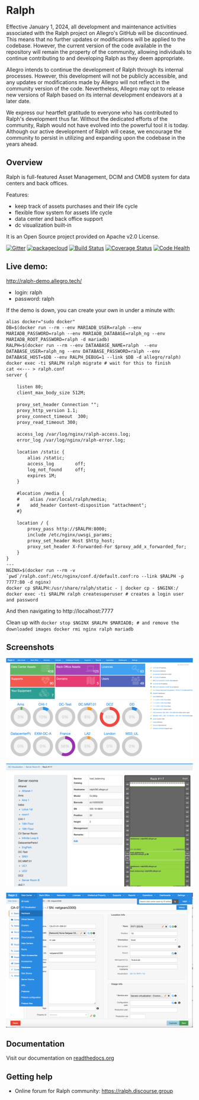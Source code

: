 # Ralph

Effective January 1, 2024, all development and maintenance activities associated with the Ralph project on Allegro's GitHub will be discontinued. This means that no further updates or modifications will be applied to the codebase. However, the current version of the code available in the repository will remain the property of the community, allowing individuals to continue contributing to and developing Ralph as they deem appropriate.

Allegro intends to continue the development of Ralph through its internal processes. However, this development will not be publicly accessible, and any updates or modifications made by Allegro will not reflect in the community version of the code. Nevertheless, Allegro may opt to release new versions of Ralph based on its internal development endeavors at a later date.

We express our heartfelt gratitude to everyone who has contributed to Ralph's development thus far. Without the dedicated efforts of the community, Ralph would not have evolved into the powerful tool it is today. Although our active development of Ralph will cease, we encourage the community to persist in utilizing and expanding upon the codebase in the years ahead.

## Overview

Ralph is full-featured Asset Management, DCIM and CMDB system for data centers and back offices.

Features:

* keep track of assets purchases and their life cycle
* flexible flow system for assets life cycle
* data center and back office support
* dc visualization built-in

It is an Open Source project provided on Apache v2.0 License.

[![Gitter](https://img.shields.io/gitter/room/gitterHQ/gitter.svg)](https://gitter.im/allegro/ralph?utm_source=badge&utm_medium=badge&utm_campaign=pr-badge&utm_content=badge)
[![packagecloud](https://img.shields.io/badge/deb-packagecloud.io-844fec.svg)](https://packagecloud.io/allegro/ralph)
[![Build Status](https://github.com/allegro/ralph/actions/workflows/main.yml/badge.svg)](https://github.com/allegro/ralph/actions/workflows/main.yml)
[![Coverage Status](https://coveralls.io/repos/allegro/ralph/badge.svg?branch=ng&service=github)](https://coveralls.io/github/allegro/ralph?branch=ng)
[![Code Health](https://landscape.io/github/allegro/ralph/ng/landscape.svg?style=flat)](https://landscape.io/github/allegro/ralph/ng)

## Live demo:

http://ralph-demo.allegro.tech/

* login: ralph
* password: ralph

If the demo is down, you can create your own in under a minute with:
```
alias docker="sudo docker"
DB=$(docker run --rm --env MARIADB_USER=ralph --env MARIADB_PASSWORD=ralph --env MARIADB_DATABASE=ralph_ng --env MARIADB_ROOT_PASSWORD=ralph -d mariadb)
RALPH=$(docker run --rm --env DATAABASE_NAME=ralph  --env DATABASE_USER=ralph_ng --env DATABASE_PASSWORD=ralph --env DATABASE_HOST=$DB --env RALPH_DEBUG=1 --link $DB -d allegro/ralph)
docker exec -ti $RALPH ralph migrate # wait for this to finish 
cat <<--- > ralph.conf
server {

    listen 80;
    client_max_body_size 512M;

    proxy_set_header Connection "";
    proxy_http_version 1.1;
    proxy_connect_timeout  300;
    proxy_read_timeout 300;

    access_log /var/log/nginx/ralph-access.log;
    error_log /var/log/nginx/ralph-error.log;

    location /static {
        alias /static;
        access_log        off;
        log_not_found     off;
        expires 1M;
    }

    #location /media {
    #    alias /var/local/ralph/media;
    #    add_header Content-disposition "attachment";
    #}

    location / {
        proxy_pass http://$RALPH:8000;
        include /etc/nginx/uwsgi_params;
        proxy_set_header Host $http_host;
        proxy_set_header X-Forwarded-For $proxy_add_x_forwarded_for;
    }
}
---
NGINX=$(docker run --rm -v `pwd`/ralph.conf:/etc/nginx/conf.d/default.conf:ro --link $RALPH -p 7777:80 -d nginx)
docker cp $RALPH:/usr/share/ralph/static - | docker cp - $NGINX:/
docker exec -ti $RALPH ralph createsuperuser # creates a login user and password
```
And then navigating to http://localhost:7777

Clean up with `docker stop $NGINX $RALPH $MARIADB; # and remove the downloaded images docker rmi nginx ralph mariadb`

## Screenshots

![img](https://github.com/allegro/ralph/blob/ng/docs/img/welcome-screen-1.png?raw=true)

![img](https://github.com/allegro/ralph/blob/ng/docs/img/welcome-screen-2.png?raw=true)

![img](https://github.com/allegro/ralph/blob/ng/docs/img/welcome-screen-3.png?raw=true)


## Documentation
Visit our documentation on [readthedocs.org](https://ralph-ng.readthedocs.org)

## Getting help

* Online forum for Ralph community: https://ralph.discourse.group
